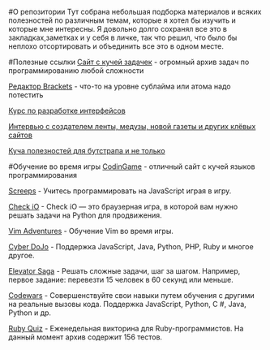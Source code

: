 #О репозитории
Тут собрана небольшая подборка материалов и всяких полезностей по различным темам, которые я хотел бы изучить и которые мне интересны. Я довольно долго сохранял все это в закладках,заметках и у себя в личке, так что решил, что было бы неплохо отсортировать и объединить все это в одном месте.

#Полезные ссылки
[Сайт с кучей задачек](https://acmp.ru) - огромный архив задач по программированию любой сложности

[Редактор Brackets](https://www.youtube.com/watch?v=O3_gus8nb0Q&index=1&list=PLPpaecEYRC8bGw3oj3ecnPjSe09r4bPyo) - что-то на уровне сублайма или атома надо потестить

[Курс по разработке интерфейсов](https://vk.com/wall-54530371_96286)

[Интервью с создателем ленты, медузы, новой газеты и других клёвых сайтов](http://www.the-village.ru/village/business/got-success/250267-gladkih?utm_source=vk.com&utm_medium=social&utm_campaign=pogovorili-s-osnovatelem-studii-charmer)

[Куча полезностей для бутстрапа и не только](https://toster.ru/q/175801)

#Обучение во время игры
[CodinGame](https://www.codingame.com/) - отличный сайт с кучей языков программирования

[Screeps](https://screeps.com/) - Учитесь программировать на JavaScript играя в игру. 

[Check iO](https://checkio.org/) - Check iO — это браузерная игра, в которой вам нужно решать задачи на Python для продвижения. 

[Vim Adventures](http://vim-adventures.com/) - Обучение Vim во время игры. 

[Cyber DoJo](http://www.cyber-dojo.org/) - Поддержка JavaScript, Java, Python, PHP, Ruby и многое другое. 

[Elevator Saga](http://play.elevatorsaga.com/) - Решать сложные задачи, шаг за шагом. Например, первое задание: перевезти 15 человек в 60 секунд или меньше. 

[Codewars](http://www.codewars.com/) - Совершенствуйте свои навыки путем обучения с другими на реальные вызовы кода. Поддержка JavaScript, Python, C #, Java, Python и др. 

[Ruby Quiz](http://rubyquiz.com/) - Еженедельная викторина для Ruby-программистов. На данный момент архив содержит 156 тестов. 